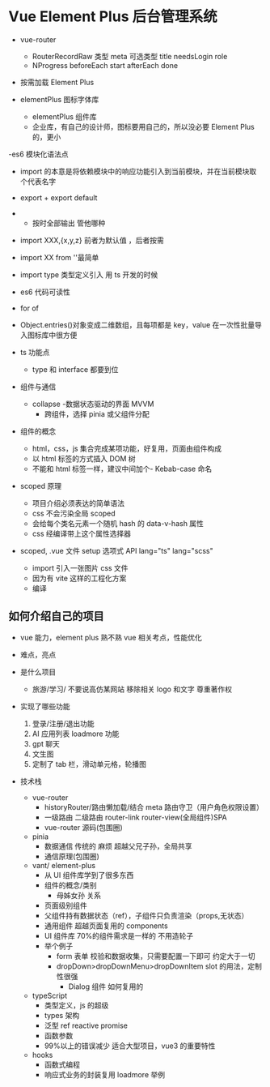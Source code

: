 # Vue Element Plus 后台管理系统

- vue-router

  - RouterRecordRaw 类型
    meta 可选类型 title needsLogin role
  - NProgress
    beforeEach start
    afterEach done

- 按需加载 Element Plus
- elementPlus 图标字体库
  - elementPlus 组件库
  - 企业库，有自己的设计师，图标要用自己的，所以没必要 Element Plus 的，更小

-es6 模块化语法点

- import 的本意是将依赖模块中的响应功能引入到当前模块，并在当前模块取个代表名字
- export + export default

- - 按时全部输出 管他哪种
- import XXX,{x,y,z} 前者为默认值 ，后者按需
- import XX from ''最简单
- import type 类型定义引入 用 ts 开发的时候

- es6 代码可读性
- for of
- Object.entries()对象变成二维数组，且每项都是 key，value 在一次性批量导入图标库中很方便

- ts 功能点

  - type 和 interface 都要到位

- 组件与通信

  - collapse -数据状态驱动的界面 MVVM
    - 跨组件，选择 pinia 或父组件分配

- 组件的概念

  - html，css，js 集合完成某项功能，好复用，页面由组件构成
  - 以 html 标签的方式插入 DOM 树
  - 不能和 html 标签一样，建议中间加个- Kebab-case 命名

- scoped 原理

  - 项目介绍必须表达的简单语法
  - css 不会污染全局 scoped
  - 会给每个类名元素一个随机 hash 的 data-v-hash 属性
  - css 经编译带上这个属性选择器

- scoped, .vue 文件 setup 选项式 API lang="ts" lang="scss"
  - import 引入一张图片 css 文件
  - 因为有 vite 这样的工程化方案
  - 编译

## 如何介绍自己的项目

- vue 能力，element plus 熟不熟 vue 相关考点，性能优化
- 难点，亮点

- 是什么项目
  - 旅游/学习/ 不要说高仿某网站 移除相关 logo 和文字 尊重著作权
- 实现了哪些功能

  1. 登录/注册/退出功能
  2. AI 应用列表 loadmore 功能
  3. gpt 聊天
  4. 文生图
  5. 定制了 tab 栏，滑动单元格，轮播图

- 技术栈
  - vue-router
    - historyRouter/路由懒加载/结合 meta 路由守卫（用户角色权限设置）
    - 一级路由 二级路由 router-link router-view(全局组件)SPA
    - vue-router 源码(包围圈)
  - pinia
    - 数据通信 传统的 麻烦 超越父兄子孙，全局共享
    - 通信原理(包围圈)
  - vant/ element-plus
    - 从 UI 组件库学到了很多东西
    - 组件的概念/类别
      - 母姊女孙 关系
    - 页面级别组件
    - 父组件持有数据状态（ref），子组件只负责渲染（props,无状态）
    - 通用组件 超越页面复用的 components
    - UI 组件库 70%的组件需求是一样的 不用造轮子
    - 举个例子
      - form 表单 校验和数据收集，只需要配置一下即可 约定大于一切
      - dropDown>dropDownMenu>dropDownItem slot 的用法，定制性很强
        - Dialog 组件 如何复用的
  - typeScript
    - 类型定义，js 的超级
    - types 架构
    - 泛型 ref reactive promise
    - 函数参数
    - 99%以上的错误减少 适合大型项目，vue3 的重要特性
  - hooks
    - 函数式编程
    - 响应式业务的封装复用 loadmore 举例
